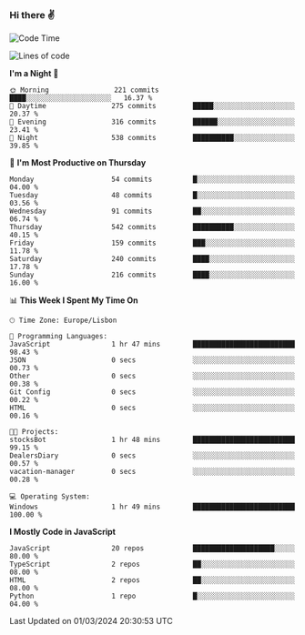 ### Hi there :v:

<!--
**eusebioaddsilva/eusebioaddsilva** is a ✨ _special_ ✨ repository because its `README.md` (this file) appears on your GitHub profile.

<!--START_SECTION:waka-->
![Code Time](http://img.shields.io/badge/Code%20Time-113%20hrs%2029%20mins-blue)

![Lines of code](https://img.shields.io/badge/From%20Hello%20World%20I%27ve%20Written-3.6%20million%20lines%20of%20code-blue)

**I'm a Night 🦉** 

```text
🌞 Morning                221 commits         ████░░░░░░░░░░░░░░░░░░░░░   16.37 % 
🌆 Daytime                275 commits         █████░░░░░░░░░░░░░░░░░░░░   20.37 % 
🌃 Evening                316 commits         ██████░░░░░░░░░░░░░░░░░░░   23.41 % 
🌙 Night                  538 commits         ██████████░░░░░░░░░░░░░░░   39.85 % 
```
📅 **I'm Most Productive on Thursday** 

```text
Monday                   54 commits          █░░░░░░░░░░░░░░░░░░░░░░░░   04.00 % 
Tuesday                  48 commits          █░░░░░░░░░░░░░░░░░░░░░░░░   03.56 % 
Wednesday                91 commits          ██░░░░░░░░░░░░░░░░░░░░░░░   06.74 % 
Thursday                 542 commits         ██████████░░░░░░░░░░░░░░░   40.15 % 
Friday                   159 commits         ███░░░░░░░░░░░░░░░░░░░░░░   11.78 % 
Saturday                 240 commits         ████░░░░░░░░░░░░░░░░░░░░░   17.78 % 
Sunday                   216 commits         ████░░░░░░░░░░░░░░░░░░░░░   16.00 % 
```


📊 **This Week I Spent My Time On** 

```text
🕑︎ Time Zone: Europe/Lisbon

💬 Programming Languages: 
JavaScript               1 hr 47 mins        █████████████████████████   98.43 % 
JSON                     0 secs              ░░░░░░░░░░░░░░░░░░░░░░░░░   00.73 % 
Other                    0 secs              ░░░░░░░░░░░░░░░░░░░░░░░░░   00.38 % 
Git Config               0 secs              ░░░░░░░░░░░░░░░░░░░░░░░░░   00.22 % 
HTML                     0 secs              ░░░░░░░░░░░░░░░░░░░░░░░░░   00.16 % 

🐱‍💻 Projects: 
stocksBot                1 hr 48 mins        █████████████████████████   99.15 % 
DealersDiary             0 secs              ░░░░░░░░░░░░░░░░░░░░░░░░░   00.57 % 
vacation-manager         0 secs              ░░░░░░░░░░░░░░░░░░░░░░░░░   00.28 % 

💻 Operating System: 
Windows                  1 hr 49 mins        █████████████████████████   100.00 % 
```

**I Mostly Code in JavaScript** 

```text
JavaScript               20 repos            ████████████████████░░░░░   80.00 % 
TypeScript               2 repos             ██░░░░░░░░░░░░░░░░░░░░░░░   08.00 % 
HTML                     2 repos             ██░░░░░░░░░░░░░░░░░░░░░░░   08.00 % 
Python                   1 repo              █░░░░░░░░░░░░░░░░░░░░░░░░   04.00 % 
```




 Last Updated on 01/03/2024 20:30:53 UTC
<!--END_SECTION:waka-->
